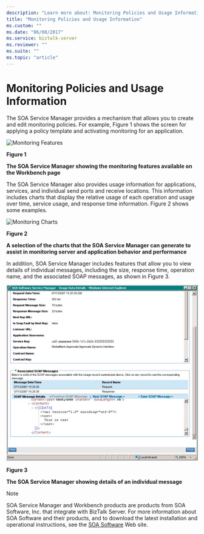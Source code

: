 ```yaml
---
description: "Learn more about: Monitoring Policies and Usage Information"
title: "Monitoring Policies and Usage Information"
ms.custom: ""
ms.date: "06/08/2017"
ms.service: biztalk-server
ms.reviewer: ""
ms.suite: ""
ms.topic: "article"
---
```

# Monitoring Policies and Usage Information
The SOA Service Manager provides a mechanism that allows you to create and edit monitoring policies. For example, Figure 1 shows the screen for applying a policy template and activating monitoring for an application.

 ![Monitoring Features](../esb-toolkit/media/ch9-monitoringfeatures.jpg "Ch9-MonitoringFeatures")

 **Figure 1**

 **The SOA Service Manager showing the monitoring features available on the Workbench page**

 The SOA Service Manager also provides usage information for applications, services, and individual send ports and receive locations. This information includes charts that display the relative usage of each operation and usage over time, service usage, and response time information. Figure 2 shows some examples.

 ![Monitoring Charts](../esb-toolkit/media/ch9-monitoringcharts.jpg "Ch9-MonitoringCharts")

 **Figure 2**

 **A selection of the charts that the SOA Service Manager can generate to assist in monitoring server and application behavior and performance**

 In addition, SOA Service Manager includes features that allow you to view details of individual messages, including the size, response time, operation name, and the associated SOAP messages, as shown in Figure 3.

 ![Soap Message Details](../esb-toolkit/media/ch9-soapmessagedetails.jpg "Ch9-SoapMessageDetails")

 **Figure 3**

 **The SOA Service Manager showing details of an individual message**

> [!NOTE]
>  SOA Service Manager and Workbench products are products from SOA Software, Inc. that integrate with BizTalk Server. For more information about SOA Software and their products, and to download the latest installation and operational instructions, see the [SOA Software](https://go.microsoft.com/fwlink/?LinkId=188559) Web site.
